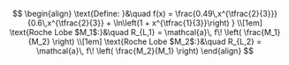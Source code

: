 $$
\begin{align}
\text{Define: }&\quad
f(x) =
\frac{0.49\,x^{\tfrac{2}{3}}}
     {0.6\,x^{\tfrac{2}{3}} +
	     \ln\left(1 + x^{\tfrac{1}{3}}\right)
	 } \\[1em]
\text{Roche Lobe $M_1$:}&\quad R_{L,1} = \mathcal{a}\,
	f\!
	\left(
		\frac{M_1}{M_2}
	\right) \\[1em]
\text{Roche Lobe $M_2$:}&\quad R_{L,2} = \mathcal{a}\,
	f\!
	\left(
		\frac{M_2}{M_1}
	\right)
\end{align}
$$
